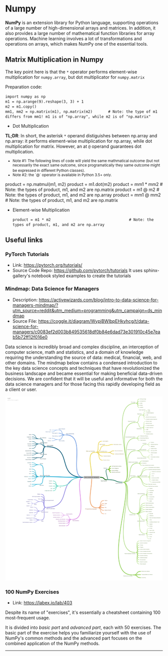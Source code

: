 # Numpy
**NumPy** is an extension library for Python language, supporting operations of a large number of high-dimensional arrays and matrices. In addition, it also provides a large number of mathematical function libraries for array operations. Machine learning involves a lot of transformations and operations on arrays, which makes NumPy one of the essential tools.

## Matrix Multiplication in Numpy

The key point here is that the `*` operator performs element-wise multiplication for `numpy.array`, but dot multiplicator for `numpy.matrix`

Preparation code:

    import numpy as np
    m1 = np.arange(9).reshape(3, 3) + 1                  
    m2 = m1.copy()
    mm1, mm2 = np.matrix(m1), np.matrix(m2)       # Note: the type of m1 differs from mm1! m1 is of "np.array", while m2 is of "np.matrix" 

* Dot Multiplication

__TL;DR__: In short, the asterisk `*` operand distiguishes between np.array and np.array: it performs element-wise multiplication for np.array, while dot multiplication for matrix. However, an at `@` operand guarantees dot multiplication.
<html><ul>
<sup><li> Note #1: The following lines of code will yield the same mathmatical outcome (but not necessarily the exact same outcome, since programatically they same outcome might be expressed in different Python classes). </sup>
<sup><li> Note #2: the `@` operator is available in Python 3.5+ only.</sup>
</ul></html>
      product = np.matmul(m1, m2)
      product = m1.dot(m2)
      product = mm1 * mm2                                 # Note: the types of product, m1, and m2 are np.matrix
      product = m1 @ m2                                   # Note: the types of product, m1, and m2 are np.array 
      product = mm1 @ mm2                                 # Note: the types of product, m1, and m2 are np.matrix
    
* Element-wise Multiplication

      product = m1 * m2                                   # Note: the types of product, m1, and m2 are np.array

## Useful links

### PyTorch Tutorials
* Link: https://pytorch.org/tutorials/
* Source Code Repo: https://github.com/pytorch/tutorials
It uses sphinx-gallery's notebook styled examples to create the tutorials

### Mindmap: Data Science for Managers ###
* Description: https://activewizards.com/blog/intro-to-data-science-for-managers-mindmap/?utm_source=reddit&utm_medium=programming&utm_campaign=ds_mindmap
* Source File: https://coggle.it/diagram/WypjBWlbpEHkyhcg/t/data-science-for-managers/c0083ef2d003b849535618df0b84e6dad73e301910c45e7eab5b72ff12f016e0

Data science is incredibly broad and complex discipline, an interception of computer science, math and statistics, and a domain of knowledge requiring the understanding the source of data: medical, financial, web, and other domains. The mindmap below contains a condensed introduction to the key data science concepts and techniques that have revolutionized the business landscape and became essential for making beneficial data-driven decisions. We are confident that it will be useful and informative for both the data science managers and for those facing this rapidly developing field as a client or user.

![Mindmap: data science for managers](./data-science-for-managers.png)


### 100 NumPy Exercises
* Link: https://labex.io/lab/403

Despite its name of "exercises", it's essentially a cheatsheet containing 100 most-frequent usage. 

It is divided into _basic part_ and _advanced part_, each with 50 exercises. The basic part of the exercise helps you familiarize yourself with the use of NumPy's common methods and the advanced part focuses on the combined application of the NumPy methods. 

<html><hr /></html>

